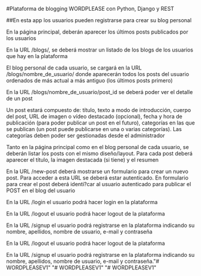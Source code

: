  #Plataforma de blogging WORDPLEASE con Python, Django y REST

##En esta app los usuarios pueden registrarse para crear su blog personal

En la página principal, deberán aparecer los últimos posts publicados por los usuarios

En la URL /blogs/, se deberá mostrar un listado de los blogs de los usuarios que hay en la plataforma

El blog personal de cada usuario, se cargará en la URL /blogs/nombre_de_usuario/ donde
aparecerán todos los posts del usuario ordenados de más actual a más antiguo (los últimos
posts primero)

En la URL /blogs/nombre_de_usuario/post_id se deberá poder ver el detalle de un post

Un post estará compuesto de: título, texto a modo de introducción, cuerpo del post, URL de
imagen o vídeo destacado (opcional), fecha y hora de publicación (para poder publicar un post
en el futuro), categorías en las que se publican (un post puede publicarse en una o varias
categorías). Las categorías deben poder ser gestionadas desde el administrador


Tanto en la página principal como en el blog personal de cada usuario, se deberán listar los
posts con el mismo diseño/layout. Para cada post deberá aparecer el título, la imagen
destacada   (si tiene) y el resumen

En la URL /new-post deberá mostrarse un formulario para crear un nuevo post. Para acceder a
esta URL se deberá estar autenticado. En formulario para crear el post deberá identi?car al
usuario autenticado para publicar el POST en el blog del usuario

En la URL /login el usuario podrá hacer login en la plataforma

En la URL /logout el usuario podrá hacer logout de la plataforma

En la URL /signup el usuario podrá registrarse en la plataforma indicando su nombre, apellidos,
nombre de usuario, e-mail y contraseña

En la URL /logout el usuario podrá hacer logout de la plataforma

En la URL /signup el usuario podrá registrarse en la plataforma indicando su nombre, apellidos,
nombre de usuario, e-mail y contraseña."# WORDPLEASEV1" 
"# WORDPLEASEV1" 
"# WORDPLEASEV1" 
